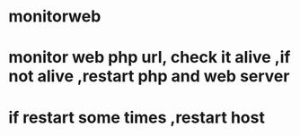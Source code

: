 # monitorweb
# monitor web php url, check it alive ,if not alive ,restart php and web server
# if restart some times ,restart host 
